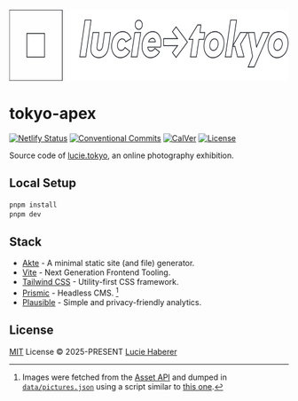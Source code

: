 <p align="center">
  <a href="https://lucie.tokyo">
    <img src="./.github/logo.svg" alt="tokyo-apex" height="128" />
  </a>
</p>

# tokyo-apex

[![Netlify Status][netlify-status-src]][netlify-status-href]
[![Conventional Commits][conventional-commits-src]][conventional-commits-href]
[![CalVer][calver-src]][calver-href]
[![License][license-src]][license-href]

Source code of [lucie.tokyo][lihbr-tokyo], an online photography exhibition.

## Local Setup

```bash
pnpm install
pnpm dev
```

## Stack

- [Akte][akte] - A minimal static site (and file) generator.
- [Vite][vite] - Next Generation Frontend Tooling.
- [Tailwind CSS][tailwindcss] - Utility-first CSS framework.
- [Prismic][prismic] - Headless CMS. [^1]
- [Plausible][plausible] - Simple and privacy-friendly analytics.

[^1]: Images were fetched from the [Asset API](prismic-asset) and dumped in [`data/pictures.json`](./data/pictures.json) using a script similar to [this one](https://github.com/lihbr/lihbr-apex/blob/4e74f7efe39fa691cec65436e468f9df1524e807/src/akte/prismic.ts#L182-L317).

## License

[MIT][license] License © 2025-PRESENT [Lucie Haberer][lihbr-github]

<!-- Links -->

[license]: ./LICENSE
[lihbr-github]: https://github.com/lihbr
[lihbr-tokyo]: https://lucie.tokyo
[akte]: https://akte.js.org
[vite]: https://vitejs.dev
[tailwindcss]: https://tailwindcss.com/
[prismic]: https://prismic.io
[prismic-asset]: https://prismic.io/docs/asset-api-technical-reference
[plausible]: https://plausible.io

<!-- Badges -->

[netlify-status-src]: https://api.netlify.com/api/v1/badges/76b223e6-a31d-4ce0-9949-499fc9eca326/deploy-status
[netlify-status-href]: https://app.netlify.com/sites/tokyo-apex/deploys
[github-actions-ci-src]: https://github.com/lihbr/tokyo-apex/workflows/ci/badge.svg
[github-actions-ci-href]: https://github.com/lihbr/tokyo-apex/actions?query=workflow%3Aci
[conventional-commits-src]: https://img.shields.io/badge/Conventional%20Commits-1.0.0-%23FE5196?style=flat&colorA=131010&colorB=f27602&logo=conventionalcommits&logoColor=faf1f1
[conventional-commits-href]: https://conventionalcommits.org
[calver-src]: https://img.shields.io/badge/calver-YY.0M.MICRO-ffb005.svg?style=flat&colorA=131010&colorB=ffb005
[calver-href]: https://calver.org
[license-src]: https://img.shields.io/github/license/lihbr/tokyo-apex.svg?style=flat&colorA=131010&colorB=759f53
[license-href]: https://github.com/lihbr/tokyo-apex/blob/master/LICENSE
